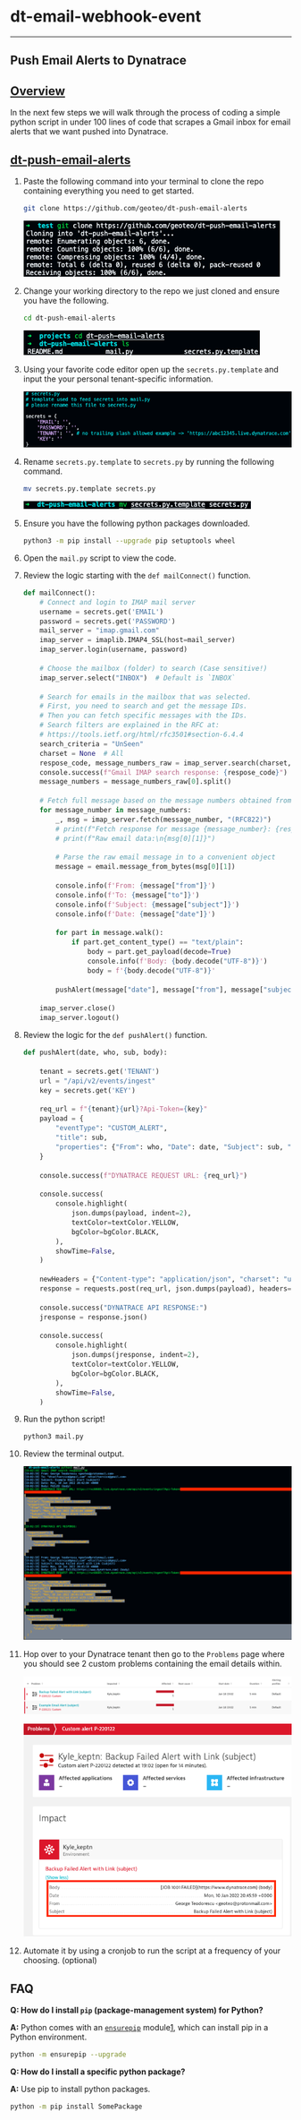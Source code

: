 # dt-email-webhook-event
---
## Push Email Alerts to Dynatrace

##  [Overview](https://github.com/geoteo/dt-push-email-alerts)

In the next few steps we will walk through the process of coding a simple python script in under 100 lines of code that scrapes a Gmail inbox for email alerts that we want pushed into Dynatrace.

## [dt-push-email-alerts](https://github.com/geoteo/dt-push-email-alerts)

1. Paste the following command into your terminal to clone the repo containing everything you need to get started.

    ```bash
    git clone https://github.com/geoteo/dt-push-email-alerts
    ```
    ![git_clone](https://github.com/geoteo/dt-push-email-alerts/blob/master/assets/git_clone.png?raw=true)

2. Change your working directory to the repo we just cloned and ensure you have the following.

    ```bash
    cd dt-push-email-alerts
    ```
    ![cd](https://github.com/geoteo/dt-push-email-alerts/blob/master/assets/cd.png?raw=true)

3. Using your favorite code editor open up the `secrets.py.template` and input the your personal tenant-specific information.

    ![secrets](https://github.com/geoteo/dt-push-email-alerts/blob/master/assets/secrets.png?raw=true)

4. Rename `secrets.py.template` to `secrets.py` by running the following command.

    ```bash
    mv secrets.py.template secrets.py
    ```
    ![mv](https://github.com/geoteo/dt-push-email-alerts/blob/master/assets/mv.png?raw=true)

5. Ensure you have the following python packages downloaded.

    ```bash
    python3 -m pip install --upgrade pip setuptools wheel
    ```

6. Open the `mail.py` script to view the code.

7. Review the logic starting with the `def mailConnect()` function.

    ```python
    def mailConnect():
        # Connect and login to IMAP mail server
        username = secrets.get('EMAIL')
        password = secrets.get('PASSWORD')
        mail_server = "imap.gmail.com"
        imap_server = imaplib.IMAP4_SSL(host=mail_server)
        imap_server.login(username, password)

        # Choose the mailbox (folder) to search (Case sensitive!)
        imap_server.select("INBOX")  # Default is `INBOX`

        # Search for emails in the mailbox that was selected.
        # First, you need to search and get the message IDs.
        # Then you can fetch specific messages with the IDs.
        # Search filters are explained in the RFC at:
        # https://tools.ietf.org/html/rfc3501#section-6.4.4
        search_criteria = "UnSeen"
        charset = None  # All
        respose_code, message_numbers_raw = imap_server.search(charset, search_criteria)
        console.success(f"Gmail IMAP search response: {respose_code}")  # e.g. OK
        message_numbers = message_numbers_raw[0].split()

        # Fetch full message based on the message numbers obtained from search
        for message_number in message_numbers:
            _, msg = imap_server.fetch(message_number, "(RFC822)")
            # print(f"Fetch response for message {message_number}: {response_code}")
            # print(f"Raw email data:\n{msg[0][1]}")

            # Parse the raw email message in to a convenient object
            message = email.message_from_bytes(msg[0][1])

            console.info(f'From: {message["from"]}')
            console.info(f'To: {message["to"]}')
            console.info(f'Subject: {message["subject"]}')
            console.info(f'Date: {message["date"]}')

            for part in message.walk():
                if part.get_content_type() == "text/plain":
                    body = part.get_payload(decode=True)
                    console.info(f'Body: {body.decode("UTF-8")}')
                    body = f'{body.decode("UTF-8")}'

            pushAlert(message["date"], message["from"], message["subject"], body)

        imap_server.close()
        imap_server.logout()
    ```

8. Review the logic for the `def pushAlert()` function.

    ```python
    def pushAlert(date, who, sub, body):

        tenant = secrets.get('TENANT')
        url = "/api/v2/events/ingest"
        key = secrets.get('KEY')

        req_url = f"{tenant}{url}?Api-Token={key}"
        payload = {
            "eventType": "CUSTOM_ALERT",
            "title": sub,
            "properties": {"From": who, "Date": date, "Subject": sub, "Body": body},
        }

        console.success(f"DYNATRACE REQUEST URL: {req_url}")

        console.success(
            console.highlight(
                json.dumps(payload, indent=2),
                textColor=textColor.YELLOW,
                bgColor=bgColor.BLACK,
            ),
            showTime=False,
        )

        newHeaders = {"Content-type": "application/json", "charset": "utf-8"}
        response = requests.post(req_url, json.dumps(payload), headers=newHeaders)

        console.success("DYNATRACE API RESPONSE:")
        jresponse = response.json()

        console.success(
            console.highlight(
                json.dumps(jresponse, indent=2),
                textColor=textColor.YELLOW,
                bgColor=bgColor.BLACK,
            ),
            showTime=False,
        )
    ``` 

9. Run the python script!

    ```python
    python3 mail.py
    ```

10. Review the terminal output.

    ![output](https://github.com/geoteo/dt-push-email-alerts/blob/master/assets/output.png?raw=true)

11. Hop over to your Dynatrace tenant then go to the `Problems` page where you should see 2 custom problems containing the email details within.

    ![problemsOverview](https://github.com/geoteo/dt-push-email-alerts/blob/master/assets/problemsOverview.png?raw=true)

    ![specificProblem](https://github.com/geoteo/dt-push-email-alerts/blob/master/assets/specificProblem.png?raw=true)

12. Automate it by using a cronjob to run the script at a frequency of your choosing. (optional)

## FAQ

**Q: How do I install `pip` (package-management system) for Python?**

**A:** Python comes with an [`ensurepip`](https://docs.python.org/3/library/ensurepip.html#module-ensurepip "(in Python v3.10)") module[1](https://pip.pypa.io/en/stable/installation/#python), which can install pip in a Python environment.

```bash
python -m ensurepip --upgrade
```

**Q: How do I install a specific python package?**

**A:** Use pip to install python packages.
```bash
python -m pip install SomePackage
```
